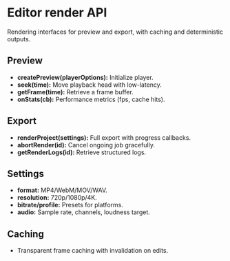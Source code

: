 # Editor render API

Rendering interfaces for preview and export, with caching and deterministic outputs.

## Preview
- **createPreview(playerOptions):** Initialize player.
- **seek(time):** Move playback head with low-latency.
- **getFrame(time):** Retrieve a frame buffer.
- **onStats(cb):** Performance metrics (fps, cache hits).

## Export
- **renderProject(settings):** Full export with progress callbacks.
- **abortRender(id):** Cancel ongoing job gracefully.
- **getRenderLogs(id):** Retrieve structured logs.

## Settings
- **format:** MP4/WebM/MOV/WAV.
- **resolution:** 720p/1080p/4K.
- **bitrate/profile:** Presets for platforms.
- **audio:** Sample rate, channels, loudness target.

## Caching
- Transparent frame caching with invalidation on edits.
